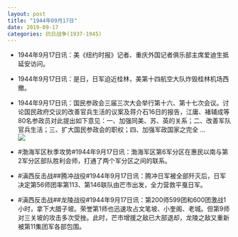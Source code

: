 ```yaml
---
layout: post
title: "1944年09月17日"
date: 2019-09-17
categories: 抗日战争(1937-1945)
---
```


<meta name="referrer" content="no-referrer" />

- 1944年9月17日讯：美《纽约时报》记者、重庆外国记者俱乐部主席爱迪生抵延安访问。 

- 1944年9月17日讯：是日，日军迫近桂林，美第十四航空大队炸毁桂林机场西撤。 

- 1944年9月17日讯：国民参政会三届三次大会举行第十六、第十七次会议。讨论国民政府交议的改善官兵生活的议案及蒋介石16日的报告，江庸、褚辅成等80名参政员对此提出如下意见：一、加强同美、苏、英的关系；二、改善军队官兵生活；三、扩大国民参政会的职权；四、加强军政国家之完全 ... <br/><img src="https://wx2.sinaimg.cn/large/aca367d8ly1g72o3sctmdj20c80ay74d.jpg" />

- #渤海军区秋季攻势#1944年9月17日讯：渤海军区第6军分区在惠民以南与第2军分区部队胜利会师，打通了两个军分区之间的联系。 

- #滇西反击战##腾冲战役#1944年9月17日讯：腾冲日军被全部歼灭后，日军决定第56师团率第113、第146联队由芒市出发，全力营救平戛日军。 

- #滇西反击战##龙陵战役#1944年9月17日讯：第200师599团和600团激战1小时，拿下大腊子坡。荣誉第1师也迅速攻占文笔坡、小奎阁、老城。但第9师对三关坡的攻击多次受挫。此时，芒市增援之敌已大部退却，龙陵之敌又重新被第11集团军各部包围。 

